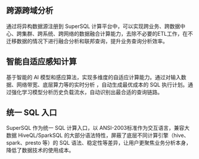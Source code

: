 ## 跨源跨域分析
通过将异构数据源注册到 SuperSQL 计算平台中，可以实现跨业务、跨数据中心、跨集群、跨系统、跨网络的数据融合计算能力，去除不必要的ETL工作，在不迁移数据的情况下进行融合分析和联邦查询，提升业务查询分析效率。

## 智能自适应感知计算
基于智能的 AI 模型和感应算法，实现多维度的自适应计算能力。通过对输入数据、网络带宽、底层算力等的实时分析 ，自动生成最优成本的 SQL 执行计划。通过强化学习模型分析历史负载流水，自动识别出最合适的查询链路。

## 统一 SQL 入口
SuperSQL 作为统一 SQL 计算入口，以 ANSI-2003标准作为交互语言，兼容大数据 HiveQL/SparkSQL 的大部分语法特性，屏蔽了底层不同计算引擎（hive、spark、presto 等）的 SQL 语法、稳定性等差异，让用户更聚焦业务分析本身，降低了数据技术的使用成本。
